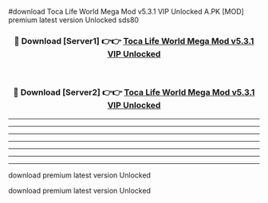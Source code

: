 #download Toca Life World Mega Mod v5.3.1 VIP Unlocked A.PK [MOD] premium latest version Unlocked sds80 



<div align="center">
<h3>🔴 Download [Server1] 👉👉 <a href="https://download1apk.web.app/">Toca Life World Mega Mod v5.3.1 VIP Unlocked</a></h3><br>

<h3>🔴 Download [Server2] 👉👉 <a href="https://download1apk.web.app/">Toca Life World Mega Mod v5.3.1 VIP Unlocked</a></h3>
</div>





----------------------------------------------------------

----------------------------------------------------------

----------------------------------------------------------

----------------------------------------------------------

----------------------------------------------------------

----------------------------------------------------------

----------------------------------------------------------

download premium latest version Unlocked

download premium latest version Unlocked
